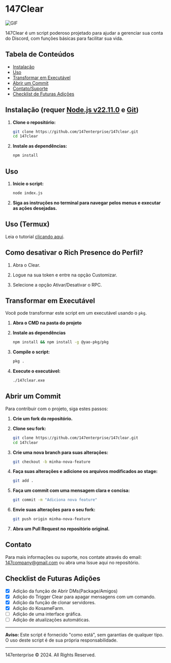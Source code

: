 # 147Clear

<img align="center" alt="GIF" src="https://i.imgur.com/jJCFzTJ.png">
<br>

147Clear é um script poderoso projetado para ajudar a gerenciar sua conta do Discord, com funções básicas para facilitar sua vida.

## Tabela de Conteúdos
- [Instalação](#instalação)
- [Uso](#uso)
- [Transformar em Executável](#transformar-em-executável)
- [Abrir um Commit](#abrir-um-commit)
- [Contato/Suporte](#contato)
- [Checklist de Futuras Adições](#checklist-de-futuras-adições)

## Instalação (requer [Node.js v22.11.0](https://nodejs.org/pt/blog/release/v22.11.0) e [Git](https://git-scm.com/downloads))

1. **Clone o repositório:**
    ```sh
    git clone https://github.com/147enterprise/147clear.git
    cd 147clear
    ```

2. **Instale as dependências:**
    ```sh
    npm install
    ```

## Uso

1. **Inicie o script:**
    ```sh
    node index.js
    ```

2. **Siga as instruções no terminal para navegar pelos menus e executar as ações desejadas.**

## Uso (Termux)

Leia o tutorial [clicando aqui](https://github.com/147enterprise/147clear/blob/termux/README.md).

## Como desativar o Rich Presence do Perfil?

1. Abra o Clear.

2. Logue na sua token e entre na opção Customizar.

3. Selecione a opção Ativar/Desativar o RPC.

## Transformar em Executável

Você pode transformar este script em um executável usando o `pkg`.

1. **Abra o CMD na pasta do projeto**

2. **Instale as dependências**
    ```sh
    npm install && npm install -g @yao-pkg/pkg
    ```

3. **Compile o script:**
    ```sh
    pkg .
    ```

4. **Execute o executável:**
    ```sh
    ./147clear.exe
    ```

## Abrir um Commit

Para contribuir com o projeto, siga estes passos:

1. **Crie um fork do repositório.**
2. **Clone seu fork:**
    ```sh
    git clone https://github.com/147enterprise/147clear.git
    cd 147clear
    ```

3. **Crie uma nova branch para suas alterações:**
    ```sh
    git checkout -b minha-nova-feature
    ```

4. **Faça suas alterações e adicione os arquivos modificados ao stage:**
    ```sh
    git add .
    ```

5. **Faça um commit com uma mensagem clara e concisa:**
    ```sh
    git commit -m "Adiciona nova feature"
    ```

6. **Envie suas alterações para o seu fork:**
    ```sh
    git push origin minha-nova-feature
    ```

7. **Abra um Pull Request no repositório original.**

## Contato

Para mais informações ou suporte, nos contate através do email: [147company@gmail.com](mailto:147company@gmail.com) ou abra uma Issue aqui no repositório.

## Checklist de Futuras Adições

- [x] Adição da função de Abrir DMs(Package/Amigos)
- [x] Adição do Trigger Clear para apagar mensagens com um comando.
- [x] Adição da função de clonar servidores.
- [x] Adição do KosameFarm.
- [ ] Adição de uma interface gráfica.
- [ ] Adição de atualizações automáticas.

---

**Aviso:** Este script é fornecido "como está", sem garantias de qualquer tipo. O uso deste script é de sua própria responsabilidade.

---

147enterprise © 2024. All Rights Reserved.
